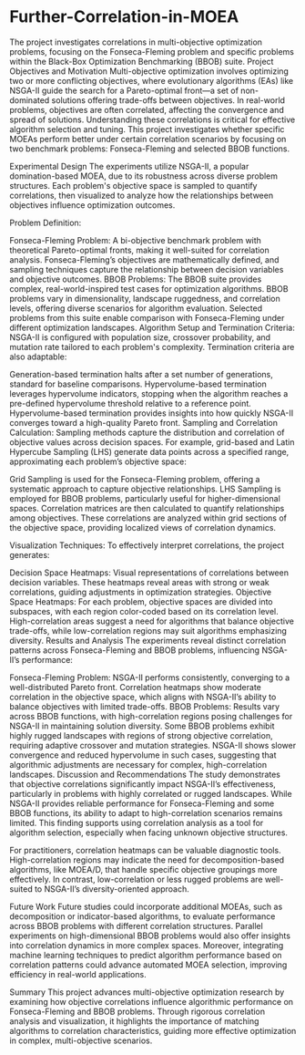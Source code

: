 # Further-Correlation-in-MOEA
The project investigates correlations in multi-objective optimization problems, focusing on the Fonseca-Fleming problem and specific problems within the Black-Box Optimization Benchmarking (BBOB) suite.
Project Objectives and Motivation
Multi-objective optimization involves optimizing two or more conflicting objectives, where evolutionary algorithms (EAs) like NSGA-II guide the search for a Pareto-optimal front—a set of non-dominated solutions offering trade-offs between objectives. In real-world problems, objectives are often correlated, affecting the convergence and spread of solutions. Understanding these correlations is critical for effective algorithm selection and tuning. This project investigates whether specific MOEAs perform better under certain correlation scenarios by focusing on two benchmark problems: Fonseca-Fleming and selected BBOB functions.

Experimental Design
The experiments utilize NSGA-II, a popular domination-based MOEA, due to its robustness across diverse problem structures. Each problem's objective space is sampled to quantify correlations, then visualized to analyze how the relationships between objectives influence optimization outcomes.

Problem Definition:

Fonseca-Fleming Problem: A bi-objective benchmark problem with theoretical Pareto-optimal fronts, making it well-suited for correlation analysis. Fonseca-Fleming’s objectives are mathematically defined, and sampling techniques capture the relationship between decision variables and objective outcomes.
BBOB Problems: The BBOB suite provides complex, real-world-inspired test cases for optimization algorithms. BBOB problems vary in dimensionality, landscape ruggedness, and correlation levels, offering diverse scenarios for algorithm evaluation. Selected problems from this suite enable comparison with Fonseca-Fleming under different optimization landscapes.
Algorithm Setup and Termination Criteria: NSGA-II is configured with population size, crossover probability, and mutation rate tailored to each problem's complexity. Termination criteria are also adaptable:

Generation-based termination halts after a set number of generations, standard for baseline comparisons.
Hypervolume-based termination leverages hypervolume indicators, stopping when the algorithm reaches a pre-defined hypervolume threshold relative to a reference point. Hypervolume-based termination provides insights into how quickly NSGA-II converges toward a high-quality Pareto front.
Sampling and Correlation Calculation: Sampling methods capture the distribution and correlation of objective values across decision spaces. For example, grid-based and Latin Hypercube Sampling (LHS) generate data points across a specified range, approximating each problem’s objective space:

Grid Sampling is used for the Fonseca-Fleming problem, offering a systematic approach to capture objective relationships.
LHS Sampling is employed for BBOB problems, particularly useful for higher-dimensional spaces.
Correlation matrices are then calculated to quantify relationships among objectives. These correlations are analyzed within grid sections of the objective space, providing localized views of correlation dynamics.

Visualization Techniques: To effectively interpret correlations, the project generates:

Decision Space Heatmaps: Visual representations of correlations between decision variables. These heatmaps reveal areas with strong or weak correlations, guiding adjustments in optimization strategies.
Objective Space Heatmaps: For each problem, objective spaces are divided into subspaces, with each region color-coded based on its correlation level. High-correlation areas suggest a need for algorithms that balance objective trade-offs, while low-correlation regions may suit algorithms emphasizing diversity.
Results and Analysis
The experiments reveal distinct correlation patterns across Fonseca-Fleming and BBOB problems, influencing NSGA-II’s performance:

Fonseca-Fleming Problem: NSGA-II performs consistently, converging to a well-distributed Pareto front. Correlation heatmaps show moderate correlation in the objective space, which aligns with NSGA-II’s ability to balance objectives with limited trade-offs.
BBOB Problems: Results vary across BBOB functions, with high-correlation regions posing challenges for NSGA-II in maintaining solution diversity. Some BBOB problems exhibit highly rugged landscapes with regions of strong objective correlation, requiring adaptive crossover and mutation strategies. NSGA-II shows slower convergence and reduced hypervolume in such cases, suggesting that algorithmic adjustments are necessary for complex, high-correlation landscapes.
Discussion and Recommendations
The study demonstrates that objective correlations significantly impact NSGA-II’s effectiveness, particularly in problems with highly correlated or rugged landscapes. While NSGA-II provides reliable performance for Fonseca-Fleming and some BBOB functions, its ability to adapt to high-correlation scenarios remains limited. This finding supports using correlation analysis as a tool for algorithm selection, especially when facing unknown objective structures.

For practitioners, correlation heatmaps can be valuable diagnostic tools. High-correlation regions may indicate the need for decomposition-based algorithms, like MOEA/D, that handle specific objective groupings more effectively. In contrast, low-correlation or less rugged problems are well-suited to NSGA-II’s diversity-oriented approach.

Future Work
Future studies could incorporate additional MOEAs, such as decomposition or indicator-based algorithms, to evaluate performance across BBOB problems with different correlation structures. Parallel experiments on high-dimensional BBOB problems would also offer insights into correlation dynamics in more complex spaces. Moreover, integrating machine learning techniques to predict algorithm performance based on correlation patterns could advance automated MOEA selection, improving efficiency in real-world applications.

Summary
This project advances multi-objective optimization research by examining how objective correlations influence algorithmic performance on Fonseca-Fleming and BBOB problems. Through rigorous correlation analysis and visualization, it highlights the importance of matching algorithms to correlation characteristics, guiding more effective optimization in complex, multi-objective scenarios.
